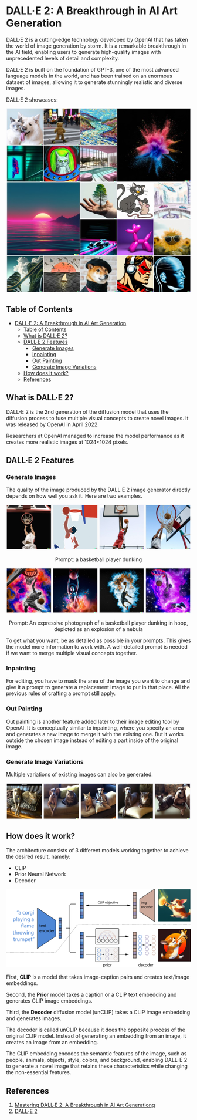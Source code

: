 # DALL·E 2: A Breakthrough in AI Art Generation

DALL·E 2 is a cutting-edge technology developed by OpenAI that has taken the world of image generation by storm. It is a remarkable breakthrough in the AI field, enabling users to generate high-quality images with unprecedented levels of detail and complexity.

DALL·E 2 is built on the foundation of GPT-3, one of the most advanced language models in the world, and has been trained on an enormous dataset of images, allowing it to generate stunningly realistic and diverse images.

DALL·E 2 showcases:

![showcases](images/dall-e_2_showcase.jpg)

## Table of Contents

- [DALL·E 2: A Breakthrough in AI Art Generation](#dalle-2-a-breakthrough-in-ai-art-generation)
  - [Table of Contents](#table-of-contents)
  - [What is DALL·E 2?](#what-is-dalle-2)
  - [DALL·E 2 Features](#dalle-2-features)
    - [Generate Images](#generate-images)
    - [Inpainting](#inpainting)
    - [Out Painting](#out-painting)
    - [Generate Image Variations](#generate-image-variations)
  - [How does it work?](#how-does-it-work)
  - [References](#references)

## What is DALL·E 2?

DALL-E 2 is the 2nd generation of the diffusion model that uses the diffusion process to fuse multiple visual concepts to create novel images. It was released by OpenAI in April 2022.

Researchers at OpenAI managed to increase the model performance as it creates more realistic images at 1024×1024 pixels.

## DALL·E 2 Features

### Generate Images

The quality of the image produced by the DALL E 2 image generator directly depends on how well you ask it. Here are two examples.

![simple_prompt](images/prompt_dalle2-a-basketball-player-dunking.jpg)

<p align="center">Prompt: a basketball player dunking</p>

![detail_prompt](images/prompt_dalle2-An-expressive-photograph-of-a-basketball-player-dunking-in-hoop-depicted-as-an-explosion-of-a-nebula.jpg)

<p align="center">Prompt: An expressive photograph of a basketball player dunking in hoop, depicted as an explosion of a nebula</p>

To get what you want, be as detailed as possible in your prompts. This gives the model more information to work with. A well-detailed prompt is needed if we want to merge multiple visual concepts together.

### Inpainting

For editing, you have to mask the area of the image you want to change and give it a prompt to generate a replacement image to put in that place. All the previous rules of crafting a prompt still apply.

### Out Painting

Out painting is another feature added later to their image editing tool by OpenAI. It is conceptually similar to inpainting, where you specify an area and generates a new image to merge it with the existing one. But it works outside the chosen image instead of editing a part inside of the original image.

### Generate Image Variations

Multiple variations of existing images can also be generated.

![variations](images/variation_generation_with_dalle2_of_dog_and_cat_image.jpg)

## How does it work?

The architecture consists of 3 different models working together to achieve the desired result, namely:

- CLIP
- Prior Neural Network
- Decoder

![Architecture](images/dalle2-architecture.png)

First, **CLIP** is a model that takes image-caption pairs and creates text/image embeddings.

Second, the **Prior** model takes a caption or a CLIP text embedding and generates CLIP image embeddings.

Third, the **Decoder** diffusion model (unCLIP) takes a CLIP image embedding and generates images.

The decoder is called unCLIP because it does the opposite process of the original CLIP model. Instead of generating an embedding from an image, it creates an image from an embedding.

The CLIP embedding encodes the semantic features of the image, such as people, animals, objects, style, colors, and background, enabling DALL-E 2 to generate a novel image that retains these characteristics while changing the non-essential features.

## References

1. [Mastering DALL·E 2: A Breakthrough in AI Art Generationg](https://learnopencv.com/mastering-dall-e-2/)
2. [DALL-E 2](https://openai.com/product/dall-e-2)
